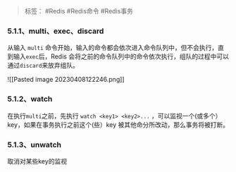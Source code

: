 > 标签： #Redis #Redis命令 #Redis事务

### 5.1.1、multi、exec、discard

从输入 `multi` 命令开始，输入的命令都会依次进入命令队列中，但不会执行，直到输入`exec`后，Redis 会将之前的命令队列中的命令依次执行，组队的过程中可以通过`discard`来放弃组队。

![[Pasted image 20230408122246.png]]

### 5.1.2、watch

在执行`multi`之前，先执行 `watch <key1> <key2>...` ，可以监视一个(或多个）key，如果在事务执行之前这个(些）key 被其他命分所改动，那么事务将被打断。

### 5.1.3、unwatch

取消对某些key的监视
